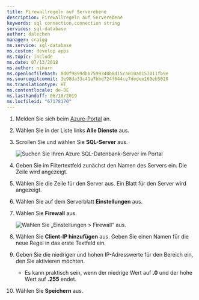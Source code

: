 ```yaml
---
title: Firewallregeln auf Serverebene
description: Firewallregeln auf Serverebene
keywords: sql connection,connection string
services: sql-database
author: dalechen
manager: craigg
ms.service: sql-database
ms.custom: develop apps
ms.topic: include
ms.date: 07/13/2018
ms.author: ninarn
ms.openlocfilehash: 8d0f9899dbb7599340b8d15ca010a0157011fb9e
ms.sourcegitcommit: 3e98da33c41a7bbd724f644ce7dedee169eb5028
ms.translationtype: HT
ms.contentlocale: de-DE
ms.lasthandoff: 06/18/2019
ms.locfileid: "67178170"
---
```

1. Melden Sie sich beim [Azure-Portal](https://portal.azure.com/) an.

2. Wählen Sie in der Liste links **Alle Dienste** aus.

3. Scrollen Sie und wählen Sie **SQL-Server** aus.

    ![Suchen Sie Ihren Azure SQL-Datenbank-Server im Portal][b21-FindServerInPortal]
5. Geben Sie im Filtertextfeld zunächst den Namen des Servers ein. Die Zeile wird angezeigt.

6. Wählen Sie die Zeile für den Server aus. Ein Blatt für den Server wird angezeigt.

7. Wählen Sie auf dem Serverblatt **Einstellungen** aus.

8. Wählen Sie **Firewall** aus.

    ![Wählen Sie „Einstellungen > Firewall“ aus.][b31-SettingsFirewallNavig]
9. Wählen Sie **Client-IP hinzufügen** aus. Geben Sie einen Namen für die neue Regel in das erste Textfeld ein.

10. Geben Sie die niedrigen und hohen IP-Adresswerte für den Bereich ein, den Sie aktivieren möchten.

    * Es kann praktisch sein, wenn der niedrige Wert auf **.0** und der hohe Wert auf **.255** endet.

11. Wählen Sie **Speichern** aus.

<!-- Image references. -->

[b21-FindServerInPortal]: ./media/sql-database-include-ip-address-22-v12portal/firewall-ip-b21-v12portal-findsvr.png

[b31-SettingsFirewallNavig]: ./media/sql-database-include-ip-address-22-v12portal/firewall-ip-b31-v12portal-settingsfirewall.png

[b41-AddRange]: ./media/sql-database-include-ip-address-22-v12portal/firewall-ip-b41-v12portal-addrange.png



<!--
These includes/ files are a sequenced set, but you can pick and choose:

includes/sql-database-include-ip-address-22-v12portal.md
? includes/sql-database-include-ip-address-*.md
-->
